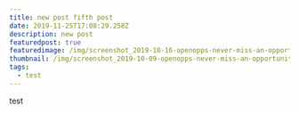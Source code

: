 ```yaml
---
title: new post fifth post
date: 2019-11-25T17:08:29.258Z
description: new post
featuredpost: true
featuredimage: /img/screenshot_2019-10-16-openopps-never-miss-an-opportunity.png
thumbnail: /img/screenshot_2019-10-09-openopps-never-miss-an-opportunity.png
tags:
  - test
---
```

test
